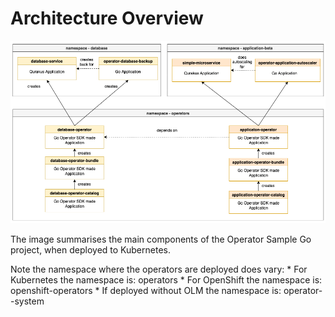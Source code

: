 # Architecture Overview

![Metamodel](./images/samplesOverview.png)

The image summarises the main components of the Operator Sample Go project, when deployed to Kubernetes.

Note the namespace where the operators are deployed does vary:
    * For Kubernetes the namespace is: operators
    * For OpenShift the namespace is: openshift-operators
    * If deployed without OLM the namespace is: operator-<operatorname>-system
